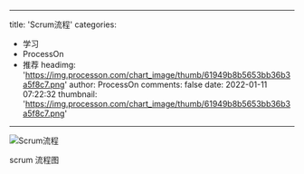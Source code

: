 
---
title: 'Scrum流程'
categories: 
 - 学习
 - ProcessOn
 - 推荐
headimg: 'https://img.processon.com/chart_image/thumb/61949b8b5653bb36b3a5f8c7.png'
author: ProcessOn
comments: false
date: 2022-01-11 07:22:32
thumbnail: 'https://img.processon.com/chart_image/thumb/61949b8b5653bb36b3a5f8c7.png'
---

<div>   
<img class="thumb" alt="Scrum流程" src="https://img.processon.com/chart_image/thumb/61949b8b5653bb36b3a5f8c7.png" referrerpolicy="no-referrer">
<p>scrum 流程图</p>  
</div>
            